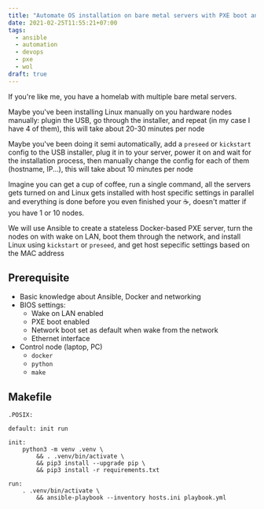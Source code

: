 ```yaml
---
title: "Automate OS installation on bare metal servers with PXE boot and Ansible"
date: 2021-02-25T11:55:21+07:00
tags:
  - ansible
  - automation
  - devops
  - pxe
  - wol
draft: true
---
```


If you're like me, you have a homelab with multiple bare metal servers.

Maybe you've been installing Linux manually on you hardware nodes manually: plugin the USB, go through the installer, and repeat (in my case I have 4 of them), this will take about 20-30 minutes per node

Maybe you've been doing it semi automatically, add a `preseed` or `kickstart` config to the USB installer, plug it in to your server, power it on and wait for the installation process, then manually change the config for each of them (hostname, IP...), this will take about 10 minutes per node

Imagine you can get a cup of coffee, run a single command, all the servers gets turned on and Linux gets installed with host specific settings in parallel and everything is done before you even finished your :coffee:, doesn't matter if you have 1 or 10 nodes.

We will use Ansible to create a stateless Docker-based PXE server, turn the nodes on with wake on LAN, boot them through the network, and install Linux using `kickstart` or `preseed`, and get host sepecific settings based on the MAC address

## Prerequisite

- Basic knowledge about Ansible, Docker and networking
- BIOS settings:
  - Wake on LAN enabled
  - PXE boot enabled
  - Network boot set as default when wake from the network
  - Ethernet interface
- Control node (laptop, PC)
  - `docker`
  - `python`
  - `make`

## Makefile

```make
.POSIX:

default: init run

init:
    python3 -m venv .venv \
        && . .venv/bin/activate \
        && pip3 install --upgrade pip \
        && pip3 install -r requirements.txt

run:
    . .venv/bin/activate \
        && ansible-playbook --inventory hosts.ini playbook.yml
```
